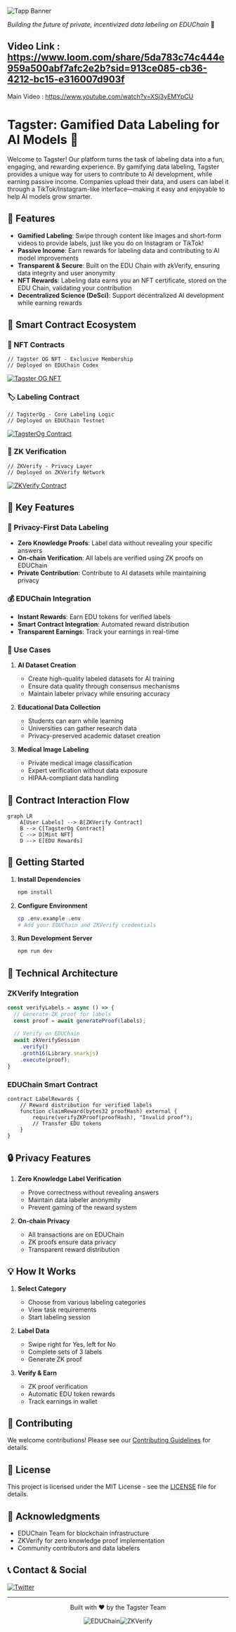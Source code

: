 ![Tapp Banner](public/images/banner.png)

*Building the future of private, incentivized data labeling on EDUChain* 🚀
## Video Link : https://www.loom.com/share/5da783c74c444e959a500abf7afc2e2b?sid=913ce085-cb36-4212-bc15-e316007d903f
Main Video : https://www.youtube.com/watch?v=XSj3yEMYpCU

# Tagster: Gamified Data Labeling for AI Models 🚀

Welcome to Tagster! Our platform turns the task of labeling data into a fun, engaging, and rewarding experience. By gamifying data labeling, Tagster provides a unique way for users to contribute to AI development, while earning passive income. Companies upload their data, and users can label it through a TikTok/Instagram-like interface—making it easy and enjoyable to help AI models grow smarter.

## 🌟 Features

- **Gamified Labeling**: Swipe through content like images and short-form videos to provide labels, just like you do on Instagram or TikTok!
- **Passive Income**: Earn rewards for labeling data and contributing to AI model improvements
- **Transparent & Secure**: Built on the EDU Chain with zkVerify, ensuring data integrity and user anonymity
- **NFT Rewards**: Labeling data earns you an NFT certificate, stored on the EDU Chain, validating your contribution
- **Decentralized Science (DeSci)**: Support decentralized AI development while earning rewards



## 🔗 Smart Contract Ecosystem

### 🎨 NFT Contracts
```solidity
// Tagster OG NFT - Exclusive Membership
// Deployed on EDUChain Codex
```
[![Tagster OG NFT](https://img.shields.io/badge/View_on_EDUChain-Tagster_OG_NFT-blue)](https://opencampus-codex.blockscout.com/tx/0x22a90467cde1ed901a13eeb620b39982efb5307dc881b89f19addc71785f215c)

### 🏷️ Labeling Contract
```solidity
// TagsterOg - Core Labeling Logic
// Deployed on EDUChain Testnet
```
[![TagsterOg Contract](https://img.shields.io/badge/View_on_EDUChain-TagsterOg_Contract-green)](http://edu-chain-testnet.blockscout.com/tx/0x22a90467cde1ed901a13eeb620b39982efb5307dc881b89f19addc71785f215c)

### 🔐 ZK Verification
```solidity
// ZKVerify - Privacy Layer
// Deployed on ZKVerify Network
```
[![ZKVerify Contract](https://img.shields.io/badge/View_on_ZKVerify-Verification_Contract-purple)](https://zkverify-explorer.zkverify.io/blocks/0x1888fb37288acaabe8b6352459afc99a93684bdef27126d1f5a78cba2fe6ac9d)

## 🌟 Key Features

### 🔐 Privacy-First Data Labeling
- **Zero Knowledge Proofs**: Label data without revealing your specific answers
- **On-chain Verification**: All labels are verified using ZK proofs on EDUChain
- **Private Contribution**: Contribute to AI datasets while maintaining privacy

### 💰 EDUChain Integration
- **Instant Rewards**: Earn EDU tokens for verified labels
- **Smart Contract Integration**: Automated reward distribution
- **Transparent Earnings**: Track your earnings in real-time

### 🎯 Use Cases

1. **AI Dataset Creation**
   - Create high-quality labeled datasets for AI training
   - Ensure data quality through consensus mechanisms
   - Maintain labeler privacy while ensuring accuracy

2. **Educational Data Collection**
   - Students can earn while learning
   - Universities can gather research data
   - Privacy-preserved academic dataset creation

3. **Medical Image Labeling**
   - Private medical image classification
   - Expert verification without data exposure
   - HIPAA-compliant data handling

## 🔄 Contract Interaction Flow

```mermaid
graph LR
    A[User Labels] --> B[ZKVerify Contract]
    B --> C[TagsterOg Contract]
    C --> D[Mint NFT]
    D --> E[EDU Rewards]
```

## 🚀 Getting Started

1. **Install Dependencies**
   ```bash
   npm install
   ```

2. **Configure Environment**
   ```bash
   cp .env.example .env
   # Add your EDUChain and ZKVerify credentials
   ```

3. **Run Development Server**
   ```bash
   npm run dev
   ```

## 🔧 Technical Architecture

### ZKVerify Integration
```typescript
const verifyLabels = async () => {
  // Generate ZK proof for labels
  const proof = await generateProof(labels);
  
  // Verify on EDUChain
  await zkVerifySession
    .verify()
    .groth16(Library.snarkjs)
    .execute(proof);
}
```

### EDUChain Smart Contract
```solidity
contract LabelRewards {
    // Reward distribution for verified labels
    function claimReward(bytes32 proofHash) external {
        require(verifyZKProof(proofHash), "Invalid proof");
        // Transfer EDU tokens
    }
}
```

## 🔒 Privacy Features

1. **Zero Knowledge Label Verification**
   - Prove correctness without revealing answers
   - Maintain data labeler anonymity
   - Prevent gaming of the reward system

2. **On-chain Privacy**
   - All transactions are on EDUChain
   - ZK proofs ensure data privacy
   - Transparent reward distribution

## 💡 How It Works

1. **Select Category**
   - Choose from various labeling categories
   - View task requirements
   - Start labeling session

2. **Label Data**
   - Swipe right for Yes, left for No
   - Complete sets of 3 labels
   - Generate ZK proof

3. **Verify & Earn**
   - ZK proof verification
   - Automatic EDU token rewards
   - Track earnings in wallet


## 🤝 Contributing

We welcome contributions! Please see our [Contributing Guidelines](CONTRIBUTING.md) for details.

## 📄 License

This project is licensed under the MIT License - see the [LICENSE](LICENSE) file for details.

## 🙏 Acknowledgments

- EDUChain Team for blockchain infrastructure
- ZKVerify for zero knowledge proof implementation
- Community contributors and data labelers

## 📞 Contact & Social

[![Twitter](https://img.shields.io/badge/Twitter-@TappEDUChain-blue)](https://twitter.com/imbuddyharshal)


---

<div align="center">

Built with ❤️ by the Tagster Team

![EDUChain](https://img.shields.io/badge/EDUChain-Powered-blue)![ZKVerify](https://img.shields.io/badge/ZKVerify-Protected-purple)

</div> 
